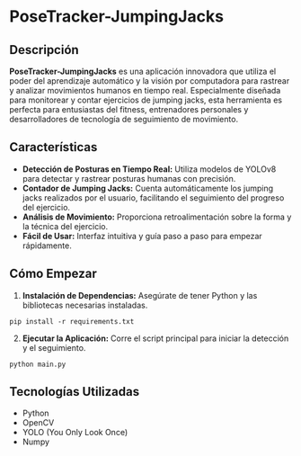 # PoseTracker-JumpingJacks
## Descripción
**PoseTracker-JumpingJacks** es una aplicación innovadora que utiliza el poder del aprendizaje automático y la visión por computadora para rastrear y analizar movimientos humanos en tiempo real. Especialmente diseñada para monitorear y contar ejercicios de jumping jacks, esta herramienta es perfecta para entusiastas del fitness, entrenadores personales y desarrolladores de tecnología de seguimiento de movimiento.

## Características
- **Detección de Posturas en Tiempo Real:** Utiliza modelos de YOLOv8 para detectar y rastrear posturas humanas con precisión.
- **Contador de Jumping Jacks:** Cuenta automáticamente los jumping jacks realizados por el usuario, facilitando el seguimiento del progreso del ejercicio.
- **Análisis de Movimiento:** Proporciona retroalimentación sobre la forma y la técnica del ejercicio.
- **Fácil de Usar:** Interfaz intuitiva y guía paso a paso para empezar rápidamente.

## Cómo Empezar
1. **Instalación de Dependencias:** Asegúrate de tener Python y las bibliotecas necesarias instaladas.

```pip install -r requirements.txt```

2. **Ejecutar la Aplicación:** Corre el script principal para iniciar la detección y el seguimiento.

```python main.py```

## Tecnologías Utilizadas
- Python
- OpenCV
- YOLO (You Only Look Once)
- Numpy